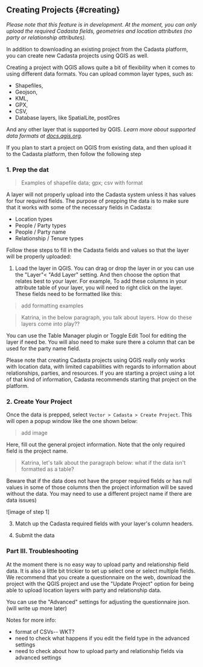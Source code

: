 
## Creating Projects {#creating}

_Please note that this feature is in development. At the moment, you can only upload the required Cadasta fields, geometries and location attributes (no party or relationship attributes)._

In addition to downloading an existing project from the Cadasta platform, you can create new Cadasta projects using QGIS as well. 

Creating a project with QGIS allows quite a bit of flexibility when it comes to using different data formats. You can upload common layer types, such as: 

* Shapefiles, 
* Geojson, 
* KML,
* GPX, 
* CSV,
* Database layers, like SpatialLite, postGres

And any other layer that is supported by QGIS. _Learn more about supported data formats at <a href="https://docs.qgis.org/2.6/en/docs/user_manual/working_with_vector/supported_data.html" target="_blank">docs.qgis.org</a>._

If you plan to start a project on QGIS from existing data, and then upload it to the Cadasta platform, then follow the following step
### 1. Prep the dat

> Examples of shapefile data; gpx; csv with format

A layer will not properly upload into the Cadasta system unless it has values for four required fields. The purpose of prepping the data is to make sure that it works with some of the necessary fields in Cadasta: 

* Location types
* People / Party types
* People / Party name
* Relationship / Tenure types

Follow these steps to fill in the Cadasta fields and values so that the layer will be properly uploaded:

1. Load the layer in QGIS. You can drag or drop the layer in or you can use the "Layer"< "Add Layer" setting. And then choose the option that relates best to your layer.  For example, 
To add these columns in your attribute table of your layer, you will need to right click on the layer. These fields need to be formatted like this:

> add formatting examples

> Katrina, in the below paragraph, you talk about layers. How do these layers come into play??

You can use the Table Manager plugin or Toggle Edit Tool for editing the layer if need be. You will also need to make sure there a column that can be used for the party name field. 


Please note that creating Cadasta projects using QGIS really only works with location data, with limited capabilities with regards to information about relationships, parties, and resources. If you are starting a project using a lot of that kind of information, Cadasta recommends starting that project on the platform.

### 2. Create Your Project

Once the data is prepped, select `Vector > Cadasta > Create Project`. This will open a popup window like the one shown below:

> add image

Here, fill out the general project information. Note that the only required field is the project name. 

> Katrina, let's talk about the paragraph below: what if the data isn't formatted as a table?

Beware that if the data does not have the proper required fields or has null values in some of those columns then the project information will be saved without the data. You may need to use a different project name if there are data issues)

![image of step 1]

3. Match up the Cadasta required fields with your layer's column headers.

4. Submit the data

### Part III. Troubleshooting

At the moment there is no easy way to upload party and relationship field data. It is also a little bit trickier to set up select one or select multiple fields. We recommend that you create a questionnaire on the web, download the project with the QGIS project and use the "Update Project" option for being able to upload location layers with party and relationship data.

You can use the "Advanced" settings for adjusting the questionnaire json. (will write up more later)

Notes for more info:
- format of CSVs-- WKT? 
- need to check what happens if you edit the field type in the advanced settings
- need to check about how to upload party and relationship fields via advanced settings













